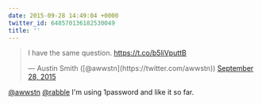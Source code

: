 ```yaml
---
date: 2015-09-28 14:49:04 +0000
twitter_id: 648570136182530049
title: ''
---
```


<blockquote class="twitter-tweet"><p lang="en" dir="ltr">I have the same question. <a href="https://t.co/b5liVputtB">https://t.co/b5liVputtB</a></p>&mdash; Austin Smith ([@awwstn](https://twitter.com/awwstn)) <a href="https://twitter.com/awwstn/status/648540274616995840?ref_src=twsrc%5Etfw">September 28, 2015</a></blockquote>
<script async src="https://platform.twitter.com/widgets.js" charset="utf-8"></script>

[@awwstn](https://twitter.com/awwstn) [@rabble](https://twitter.com/rabble) I'm using 1password and like it so far.
